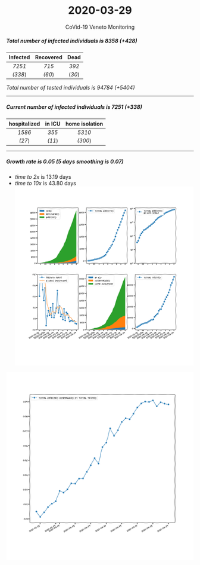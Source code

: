 <div align='center'>

# 2020-03-29
CoVid-19 Veneto Monitoring
</div>

##### Total number of infected individuals is 8358 (+428)
Infected | Recovered | Dead
:---: | :---: | :---:
*7251* | *715* | *392*
*(338*) | *(60*) | (*30*)

*Total number of tested individuals is 94784 (+5404)*
***
##### Current number of infected individuals is 7251 (+338)
hospitalized | in ICU | home isolation
:---: | :---: | :---:
*1586* |*355* |*5310*
*(27*) |*(11*) |*(300*)
***
##### Growth rate is 0.05 (5 days smoothing is 0.07)
- *time to 2x* is 13.19 days
- *time to 10x* is 43.80 days
![stats][stats]

![infected_normalized][infected_normalized]

[stats]: stats_Veneto.png
[infected_normalized]: infected_normalized_Veneto.png
